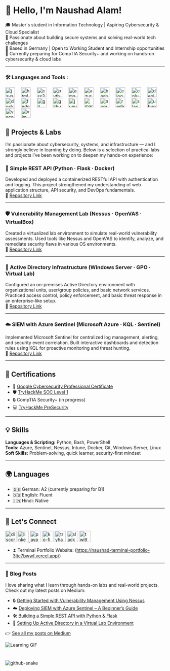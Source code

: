 # 👋 Hello, I'm Naushad Alam!

🎓 Master's student in Information Technology | Aspiring Cybersecurity & Cloud Specialist  
🔐 Passionate about building secure systems and solving real-world tech challenges  
📍 Based in Germany | Open to Working Student and Internship opportunities  
🚀 Currently preparing for CompTIA Security+ and working on hands-on cybersecurity & cloud labs  

---

### :hammer_and_wrench: Languages and Tools :

<div align="left">
  <img src="https://cdn.jsdelivr.net/gh/devicons/devicon/icons/javascript/javascript-original.svg" height="30" alt="javascript logo"  />
  <img width="12" />
  <img src="https://cdn.jsdelivr.net/gh/devicons/devicon/icons/html5/html5-original.svg" height="30" alt="html5 logo"  />
  <img width="12" />
  <img src="https://cdn.jsdelivr.net/gh/devicons/devicon/icons/css3/css3-original.svg" height="30" alt="css3 logo"  />
  <img width="12" />
  <img src="https://cdn.jsdelivr.net/gh/devicons/devicon/icons/python/python-original.svg" height="30" alt="python logo"  />
  <img width="12" />
  <img src="https://cdn.jsdelivr.net/gh/devicons/devicon/icons/amazonwebservices/amazonwebservices-line-wordmark.svg" height="30" alt="amazonwebservices logo"  />
  <img width="12" />
  <img src="https://cdn.jsdelivr.net/gh/devicons/devicon/icons/azure/azure-original.svg" height="30" alt="azure logo"  />
  <img width="12" />
  <img src="https://cdn.jsdelivr.net/gh/devicons/devicon/icons/bash/bash-original.svg" height="30" alt="bash logo"  />
  <img width="12" />
  <img src="https://cdn.jsdelivr.net/gh/devicons/devicon/icons/c/c-original.svg" height="30" alt="c logo"  />
  <img width="12" />
  <img src="https://cdn.jsdelivr.net/gh/devicons/devicon/icons/cplusplus/cplusplus-original.svg" height="30" alt="cplusplus logo"  />
  <img width="12" />
  <img src="https://cdn.jsdelivr.net/gh/devicons/devicon/icons/debian/debian-original.svg" height="30" alt="debian logo"  />
  <img width="12" />
  <img src="https://cdn.jsdelivr.net/gh/devicons/devicon/icons/docker/docker-original.svg" height="30" alt="docker logo"  />
  <img width="12" />
  <img src="https://cdn.jsdelivr.net/gh/devicons/devicon/icons/fedora/fedora-original.svg" height="30" alt="fedora logo"  />
  <img width="12" />
  <img src="https://cdn.jsdelivr.net/gh/devicons/devicon/icons/git/git-original.svg" height="30" alt="git logo"  />
  <img width="12" />
  <img src="https://cdn.jsdelivr.net/gh/devicons/devicon/icons/github/github-original.svg" height="30" alt="github logo"  />
  <img width="12" />
  <img src="https://cdn.jsdelivr.net/gh/devicons/devicon/icons/jupyter/jupyter-original.svg" height="30" alt="jupyter logo"  />
  <img width="12" />
  <img src="https://cdn.jsdelivr.net/gh/devicons/devicon/icons/markdown/markdown-original.svg" height="30" alt="markdown logo"  />
  <img width="12" />
  <img src="https://cdn.jsdelivr.net/gh/devicons/devicon/icons/numpy/numpy-original.svg" height="30" alt="numpy logo"  />
  <img width="12" />
  <img src="https://cdn.jsdelivr.net/gh/devicons/devicon/icons/redhat/redhat-original.svg" height="30" alt="redhat logo"  />
  <img width="12" />
  <img src="https://cdn.jsdelivr.net/gh/devicons/devicon/icons/slack/slack-original.svg" height="30" alt="slack logo"  />
  <img width="12" />
  <img src="https://cdn.jsdelivr.net/gh/devicons/devicon/icons/ubuntu/ubuntu-plain.svg" height="30" alt="ubuntu logo"  />
  <img width="12" />
  <img src="https://cdn.jsdelivr.net/gh/devicons/devicon/icons/vscode/vscode-original.svg" height="30" alt="vscode logo"  />
  <img width="12" />
  <img src="https://cdn.jsdelivr.net/gh/devicons/devicon/icons/vim/vim-original.svg" height="30" alt="vim logo"  />
</div>




## 🧪 Projects & Labs

I’m passionate about cybersecurity, systems, and infrastructure — and I strongly believe in learning by doing. Below is a selection of practical labs and projects I’ve been working on to deepen my hands-on experience:

### 🔧 Simple REST API (Python · Flask · Docker)
Developed and deployed a containerized RESTful API with authentication and logging. This project strengthened my understanding of web application structure, API security, and DevOps fundamentals.  
🔗 [Repository Link](#)

---

### 🛡️ Vulnerability Management Lab (Nessus · OpenVAS · VirtualBox)
Created a virtualized lab environment to simulate real-world vulnerability assessments. Used tools like Nessus and OpenVAS to identify, analyze, and remediate security flaws in various OS environments.  
🔗 [Repository Link](#)

---

### 🏢 Active Directory Infrastructure (Windows Server · GPO · Virtual Lab)
Configured an on-premises Active Directory environment with organizational units, user/group policies, and basic network services. Practiced access control, policy enforcement, and basic threat response in an enterprise-like setup.  
🔗 [Repository Link](#)

---

### ☁️ SIEM with Azure Sentinel (Microsoft Azure · KQL · Sentinel)
Implemented Microsoft Sentinel for centralized log management, alerting, and security event correlation. Built interactive dashboards and detection rules using KQL for proactive monitoring and threat hunting.  
🔗 [Repository Link](#)


---

## 📜 Certifications

- 🧾 [Google Cybersecurity Professional Certificate](https://www.coursera.org/account/accomplishments/specialization/certificate/5RXJWAVZ9QJ3)
- 🛡️ [TryHackMe SOC Level 1](https://tryhackme-certificates.s3-eu-west-1.amazonaws.com/THM-NNDU0IWYBR.png)
- 🔒 CompTIA Security+ (in progress)
- 💻 [TryHackMe PreSecurity](https://tryhackme-certificates.s3-eu-west-1.amazonaws.com/THM-0CLDYQTSZ7.png)

---
<!---
Summer-source42/Summer-source42 is a ✨ special ✨ repository because its `README.md` (this file) appears on your GitHub profile.
You can click the Preview link to take a look at your changes.
--->
## 💡 Skills

**Languages & Scripting:** Python, Bash, PowerShell  
**Tools:** Azure, Sentinel, Nessus, Intune, Docker, Git, Windows Server, Linux  
**Soft Skills:** Problem-solving, quick learner, security-first mindset

---
## 🌍 Languages

- 🇩🇪 German: A2 (currently preparing for B1)  
- 🇬🇧 English: Fluent
- 🇮🇳 Hindi: Native

---
## 🤝 Let's Connect

<!-- 📫 Email: [your.email@example.com]
💼 LinkedIn: [linkedin.com/in/yourprofile](#)  
🌐 Portfolio/GitHub Projects: [github.com/yourusername](#) -->
<div align="left">
  <img src="https://img.shields.io/static/v1?message=Discord&logo=discord&label=&color=7289DA&logoColor=white&labelColor=&style=for-the-badge" height="35" alt="discord logo"  />
  <a href="https://www.linkedin.com/in/iamnaushad/" target="_blank">
    <img src="https://img.shields.io/static/v1?message=LinkedIn&logo=linkedin&label=&color=0077B5&logoColor=white&labelColor=&style=for-the-badge" height="35" alt="linkedin logo"  />
  </a>
  <img src="https://img.shields.io/static/v1?message=PayPal&logo=paypal&label=&color=00457C&logoColor=white&labelColor=&style=for-the-badge" height="35" alt="paypal logo"  />
  <img src="https://img.shields.io/static/v1?message=Ko-fi&logo=ko-fi&label=&color=F16061&logoColor=white&labelColor=&style=for-the-badge" height="35" alt="ko-fi logo"  />
  <img src="https://img.shields.io/static/v1?message=TryHackMe&logo=tryhackme&label=&color=88cc14&logoColor=white&labelColor=&style=for-the-badge" height="35" alt="tryhackme logo"  />
  <img src="https://img.shields.io/static/v1?message=Slack&logo=slack&label=&color=4A154B&logoColor=white&labelColor=&style=for-the-badge" height="35" alt="slack logo"  />
  <img src="https://img.shields.io/static/v1?message=Twitter&logo=twitter&label=&color=1DA1F2&logoColor=white&labelColor=&style=for-the-badge" height="35" alt="twitter logo"  />
</div>

- ⏫: Terminal Portfolio Website: (https://naushad-terminal-portfolio-3ltc7bwwf.vercel.app/)

---

### 📝 Blog Posts

I love sharing what I learn through hands-on labs and real-world projects. Check out my latest posts on Medium:

- 🔒 [Getting Started with Vulnerability Management Using Nessus](https://medium.com/your-nessus-post)
- ☁️ [Deploying SIEM with Azure Sentinel – A Beginner’s Guide](https://medium.com/your-azure-sentinel-post)
- 🛠️ [Building a Simple REST API with Python & Flask](https://medium.com/your-rest-api-post)
- 🧱 [Setting Up Active Directory in a Virtual Lab Environment](https://medium.com/your-ad-lab-post)

👉 [See all my posts on Medium](https://medium.com/@iamnaushad)


![Learning GIF](https://media.giphy.com/media/BemKqR9RDK4V2/giphy.gif?cid=ecf05e47svmygw5tofbyyxriy00ty2ptnh8upiynyvqojpkr&ep=v1_gifs_search&rid=giphy.gif&ct=g)

###

<br clear="both">


<picture>
  <source media="(prefers-color-scheme: dark)" srcset="https://raw.githubusercontent.com/Summer-source42/Summer-source42/output/github-snake-dark.svg" />
  <source media="(prefers-color-scheme: light)" srcset="https://raw.githubusercontent.com/tobiasmeyhoefer/tobiasmeyhoefer/output/github-snake.svg" />
  <img alt="github-snake" src="https://raw.githubusercontent.com/tobiasmeyhoefer/tobiasmeyhoefer/output/github-snake.svg" />
</picture>

###
